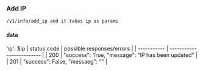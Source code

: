 ### Add IP
```
/v1/info/add_ip and it takes ip as params
```
#### data
'ip': $ip
| status code | possible responses/errors |
| ----------- | ------------------------- |
| 200 | "success": True, "message": "IP has been updated" |
| 201 | "success": False, "messaeg": "" |
